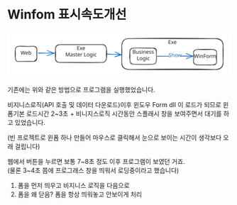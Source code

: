 # Winfom 표시속도개선



<img src="../../.gitbook/assets/file.excalidraw.svg" alt="기존" class="gitbook-drawing">

기존에는 위와 같은 방법으로 프로그램을 실행했었습니다.&#x20;

비지니스로직(API 호출 및 데이터 다운로드)이후 윈도우 Form dll 이 로드가 되므로 윈폼기본 로드시간 2\~3초 + 비니지스로직 시간동안 스플래시 창을 보여주면서 대기를 하고 있었습니다.&#x20;

(빈 프로젝트로 윈폼 하나 만들어 마우스로  클릭해서 눈으로 보이는 시간이 생각보다 오래 걸립니다)



웹에서 버튼을 누르면 보통 7\~8초 정도 이후 프로그램이 보였던 거죠.\
(물론 3\~4초 쯤에 프로그래스 창을 띄워서 로딩중이라고 했습니다)



1. 폼을 먼저 띄우고 비지니스 로직을 다음으로
2. 폼을 왜 닫음? 폼을 항상 띄워놓고 안보이게 처리

